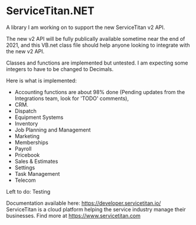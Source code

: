 # ServiceTitan.NET
A library I am working on to support the new ServiceTitan v2 API.

The new v2 API will be fully publically available sometime near the end of 2021, and this VB.net class file should help anyone looking to integrate with the new v2 API.

Classes and functions are implemented but untested. I am expecting some integers to have to be changed to Decimals.

Here is what is implemented:

- Accounting functions are about 98% done (Pending updates from the Integrations team, look for 'TODO' comments),
- CRM.
- Dispatch
- Equipment Systems
- Inventory
- Job Planning and Management
- Marketing
- Memberships
- Payroll
- Pricebook
- Sales & Estimates
- Settings
- Task Management
- Telecom

Left to do: 
Testing

Documentation available here: https://developer.servicetitan.io/
ServiceTitan is a cloud platform helping the service industry manage their businesses. Find more at https://www.servicetitan.com
